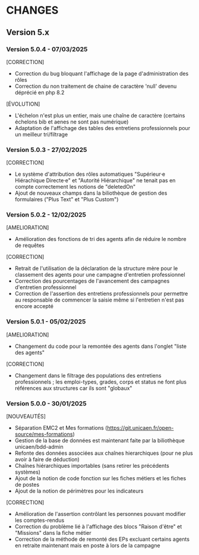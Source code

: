 CHANGES
=======

Version 5.x
-----

### Version 5.0.4 - 07/03/2025

[CORRECTION]
* Correction du bug bloquant l'affichage de la page d'administration des rôles
* Correction du non traitement de chaine de caractère 'null' devenu déprécié en php 8.2

[ÉVOLUTION]
* L'échelon n'est plus un entier, mais une chaîne de caractère (certains échelons bib et aenes ne sont pas numérique)
* Adaptation de l'affichage des tables des entretiens professionnels pour un meilleur tri/filtrage

### Version 5.0.3 - 27/02/2025

[CORRECTION]
* Le système d'attribution des rôles automatiques "Supérieur·e Hiérachique Directe·e" et "Autorité Hiérarchique" ne tenait pas en compte correctement les notions de "deletedOn"  
* Ajout de nouveaux champs dans la biliothèque de gestion des formulaires ("Plus Text" et "Plus Custom")

### Version 5.0.2 - 12/02/2025

[AMELIORATION]
* Amélioration des fonctions de tri des agents afin de réduire le nombre de requêtes

[CORRECTION]
* Retrait de l'utilisation de la déclaration de la structure mère pour le classement des agents pour une campagne d'entretien professionnel
* Correction des pourcentages de l'avancement des campagnes d'entretien professionnel
* Correction de l'assertion des entretiens professionnels pour permettre au responsable de commencer la saisie même si l'entretien n'est pas encore accepté 

### Version 5.0.1 - 05/02/2025

[AMELIORATION]
* Changement du code pour la remontée des agents dans l'onglet "liste des agents" 

[CORRECTION]
* Changement dans le filtrage des populations des entretiens professionnels ; les emploi-types, grades, corps et status ne font plus références aux structures car ils sont "globaux" 

### Version 5.0.0 - 30/01/2025

[NOUVEAUTÉS]
* Séparation EMC2 et Mes formations (https://git.unicaen.fr/open-source/mes-formations)
* Gestion de la base de données est maintenant faite par la biliothèque unicaen/bdd-admin
* Refonte des données associées aux chaînes hierarchiques (pour ne plus avoir à faire de déduction)
* Chaînes hiérarchiques importables (sans retirer les précédents systèmes)
* Ajout de la notion de code fonction sur les fiches métiers et les fiches de postes
* Ajout de la notion de périmètres pour les indicateurs

[CORRECTION]
* Amélioration de l'assertion contrôlant les personnes pouvant modifier les comptes-rendus
* Correction du problème lié à l'affichage des blocs "Raison d'être" et "Missions" dans la fiche métier
* Correction de la méthode de remonté des EPs excluant certains agents en retraite maintenant mais en poste à lors de la campagne
